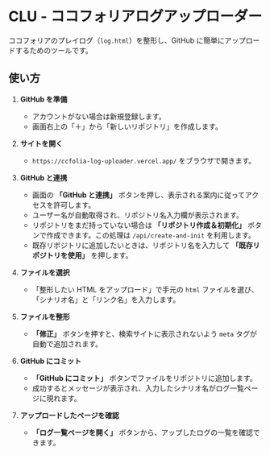 # CLU - ココフォリアログアップローダー

ココフォリアのプレイログ（`log.html`）を整形し、GitHub に簡単にアップロードするためのツールです。

## 使い方

1. **GitHub を準備**
   - アカウントがない場合は新規登録します。
   - 画面右上の「＋」から「新しいリポジトリ」を作成します。

2. **サイトを開く**
   - `https://ccfolia-log-uploader.vercel.app/` をブラウザで開きます。

3. **GitHub と連携**
   - 画面の **「GitHub と連携」** ボタンを押し、表示される案内に従ってアクセスを許可します。
   - ユーザー名が自動取得され、リポジトリ名入力欄が表示されます。
   - リポジトリをまだ持っていない場合は **「リポジトリ作成＆初期化」** ボタンで作成できます。この処理は `/api/create-and-init` を利用します。
   - 既存リポジトリに追加したいときは、リポジトリ名を入力して **「既存リポジトリを使用」** を押します。

4. **ファイルを選択**
   - 「整形したい HTML をアップロード」で手元の `html` ファイルを選び、「シナリオ名」と「リンク名」を入力します。

5. **ファイルを整形**
   - **「修正」** ボタンを押すと、検索サイトに表示されないよう `meta` タグが自動で追加されます。

6. **GitHub にコミット**
   - **「GitHub にコミット」** ボタンでファイルをリポジトリに追加します。
   - 成功するとメッセージが表示され、入力したシナリオ名がログ一覧ページに現れます。

7. **アップロードしたページを確認**
   - **「ログ一覧ページを開く」** ボタンから、アップしたログの一覧を確認できます。
